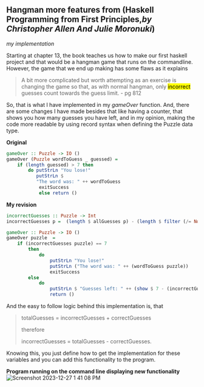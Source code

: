 ## Hangman more features from (Haskell Programming from First Principles,*by Christopher Allen And Julie Moronuki*) 
*my implementation*

Starting at chapter 13, the book teaches us how to make our
first haskell project and that would be a hangman game that runs
on the commandline. 
However, the game that we end up making has some flaws as it explains

> A bit more complicated but worth attempting as an exercise is changing
> the game so that, as with normal hangman, only <mark>incorrect</mark>
> guesses count towards the guess limit. - pg 812

So, that is what I have implemented in my *gameOver* function.
And, there are some changes I have made besides that like having a counter,
that shows you how many guesses you have left, and in my opinion,
making the code more readable by using record syntax when defining the
Puzzle data type.
 
**Original** 
```haskell
gameOver :: Puzzle -> IO ()
gameOver (Puzzle wordToGuess _ guessed) =
    if (length guessed) > 7 then
        do putStrLn "You lose!"
           putStrLn $
           "The word was: " ++ wordToGuess
            exitSuccess
            else return ()
```


**My revision**
```haskell 
incorrectGuesses :: Puzzle -> Int
incorrectGuesses p =  (length $ allGuesses p) - (length $ filter (/= Nothing) (nub $ correctGuesses p))

gameOver :: Puzzle -> IO () 
gameOver puzzle  = 
    if (incorrectGuesses puzzle) == 7 
        then
            do 
                putStrLn "You lose!" 
                putStrLn ("The word was: " ++ (wordToGuess puzzle))
                exitSuccess
        else 
            do
                putStrLn $ "Guesses left: " ++ (show $ 7 - (incorrectGuesses puzzle))
                return () 
```

And the easy to follow logic behind this implementation is, that

> totalGuesses = incorrectGuesses + correctGuesses 
> 
> therefore 
> 
> incorrectGuesses = totalGuesses - correctGuesses. 


Knowing this, you just define how to get the implementation for these variables and you can add this functionality to the program. 

**Program running on the command line displaying new functionality**
![Screenshot 2023-12-27 1 41 08 PM](https://github.com/AlecRodriguez3782/hangman-game/assets/154834510/6475d7cf-36e8-4980-b2f0-c3c99ad438e2)

